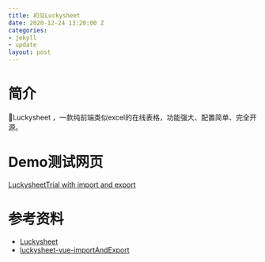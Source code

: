 ```yaml
---
title: 初见Luckysheet
date: 2020-12-24 13:20:00 Z
categories:
- jekyll
- update
layout: post
---
```


# 简介

🚀Luckysheet ，一款纯前端类似excel的在线表格，功能强大、配置简单、完全开源。

# Demo测试网页

[LuckysheetTrial with import and export](https://zzhang18.github.io/shgbit/LuckySheetTrial)

# 参考资料

* [Luckysheet](https://github.com/mengshukeji/Luckysheet)
* [luckysheet-vue-importAndExport](https://github.com/oy-paddy/luckysheet-vue-importAndExport)

